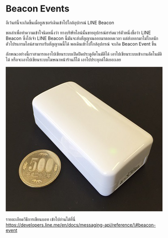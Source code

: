 # Beacon Events

อีเว้นท์นี้จะเกิดขึ้นเมื่อยูสเซอร์เดินเข้าไปใกล้อุปกรณ์ LINE Beacon

ขอเล่าเพื่อทำความเข้าใจนิดหนึ่งว่า ทางบริษัทไลน์นั้นขายอุปกรณ์ฮาร์ดแวร์ตัวหนึ่งชื่อว่า LINE Beacon ซึ่งไอ้เจ้า LINE Beacon นี้มันจะส่งสัญญาณออกมาตลอดเวลา แต่ส่งออกมาไม่ไกลนัก ตัวโปรแกรมไลน์สามารถรับสัญญาณนี้ได้ พอเดินเข้าไปใกล้อุปกรณ์ จะเกิด Beacon Event ขึ้น

ลักษณะอย่างนี้เราสามารถเอาไปเขียนระบบเปิดปิดประตูอัตโนมัติได้ เอาไปเขียนระบบเข้างานอัตโนมัติได้ หรือจะเอาไปเขียนระบบโฆษณาหน้าร้านก็ได้ เอาไปประยุกต์ได้เยอะเลย 



![](/assets/477c6c7ea814af01f17dc899ab363ffc.jpg)



รายละเอียดวิธีการเขียนบอท เข้าไปอ่านได้ที่นี่ https://developers.line.me/en/docs/messaging-api/reference/\#beacon-event







